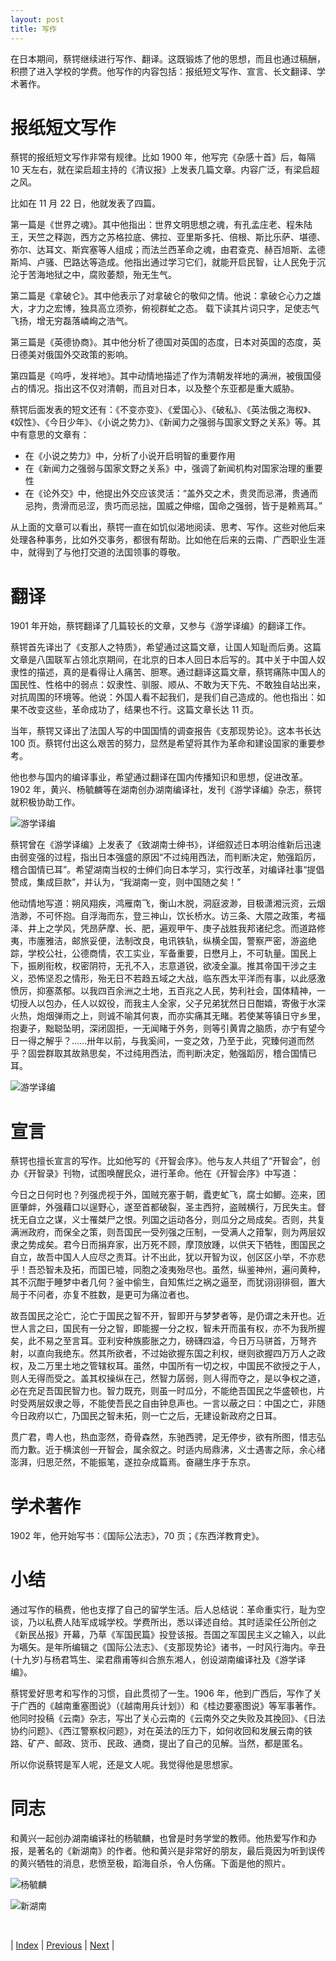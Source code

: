 ```yaml
---
layout: post
title: 写作
---
```


在日本期间，蔡锷继续进行写作、翻译。这既锻炼了他的思想，而且也通过稿酬，积攒了进入学校的学费。他写作的内容包括：报纸短文写作、宣言、长文翻译、学术著作。

# 报纸短文写作

蔡锷的报纸短文写作非常有规律。比如 1900 年，他写完《杂感十首》后，每隔 10 天左右，就在梁启超主持的《清议报》上发表几篇文章。内容广泛，有梁启超之风。

比如在 11 月 22 日，他就发表了四篇。

第一篇是《世界之魂》。其中他指出：世界文明思想之魂，有孔孟庄老、程朱陆王，天竺之释迦，西方之苏格拉底、佛拉、亚里斯多托、倍根、斯比乐萨、堪德、弥尔、达耳文、斯宾塞等人组成；而法兰西革命之魂，由君查克、赫百旭斯、孟德斯鸠、卢骚、巴路达等造成。他指出通过学习它们，就能开启民智，让人民免于沉沦于苦海地狱之中，腐败萎颓，殆无生气。

第二篇是《拿破仑》。其中他表示了对拿破仑的敬仰之情。他说：拿破仑心力之雄大，才力之宏博，独具高立须弥，俯视群虻之态。 载下读其片词只字，足使志气飞扬，增无穷磊落嶙峋之浩气。

第三篇是《英德协商》。其中他分析了德国对英国的态度，日本对英国的态度，英日德美对俄国外交政策的影响。

第四篇是《呜呼，发祥地》。其中动情地描述了作为清朝发祥地的满洲，被俄国侵占的情况。指出这不仅对清朝，而且对日本，以及整个东亚都是重大威胁。

蔡锷后面发表的短文还有：《不变亦变》、《爱国心》、《破私》、《英法俄之海权》、《奴性》、《今日少年》、《小说之势力》、《新闻力之强弱与国家文野之关系》等。其中有意思的文章有：

- 在《小说之势力》中，分析了小说开启明智的重要作用
- 在《新闻力之强弱与国家文野之关系》中，强调了新闻机构对国家治理的重要性
- 在《论外交》中，他提出外交应该灵活：“盖外交之术，贵灵而忌滞，贵通而忌拘，贵滑而忌涩，贵巧而忌拙，国威之伸缩，国命之强弱，皆于是赖焉耳。”

从上面的文章可以看出，蔡锷一直在如饥似渴地阅读、思考、写作。这些对他后来处理各种事务，比如外交事务，都很有帮助。比如他在后来的云南、广西职业生涯中，就得到了与他打交道的法国领事的尊敬。

# 翻译

1901 年开始，蔡锷翻译了几篇较长的文章，又参与《游学译编》的翻译工作。

蔡锷首先译出了《支那人之特质》，希望通过这篇文章，让国人知耻而后勇。这篇文章是八国联军占领北京期间，在北京的日本人回日本后写的。其中关于中国人奴隶性的描述，真的是看得让人痛苦、胆寒。通过翻译这篇文章，蔡锷痛陈中国人的国民性、性格中的弱点：奴隶性、驯服、顺从、不敢为天下先、不敢独自站出来，对抗周围的环境等。他说：外国人看不起我们，是我们自己造成的。他也指出：如果不改变这些，革命成功了，结果也不行。这篇文章长达 11 页。

当年，蔡锷又译出了法国人写的中国国情的调查报告《支那现势论》。这本书长达 100 页。蔡锷付出这么艰苦的努力，显然是希望将其作为革命和建设国家的重要参考。

他也参与国内的编译事业，希望通过翻译在国内传播知识和思想，促进改革。1902 年，黄兴、杨毓麟等在湖南创办湖南编译社，发刊《游学译编》杂志，蔡锷就积极协助工作。

![游学译编](fig/3-7-0.jpeg "游学译编")

蔡锷曾在《游学译编》上发表了《致湖南士绅书》，详细叙述日本明治维新后迅速由弱变强的过程，指出日本强盛的原因“不过纯用西法，而判断决定，勉强蹈厉，稽合国情已耳”。希望湖南当权的士绅们向日本学习，实行改革，对编译社事“提倡赞成，集成巨款”，并认为，“我湖南一变，则中国随之矣！”

他动情地写道：朔风翔疾，鸿雁南飞，衡山木脱，洞庭波渺，目极潇湘沅资，云烟浩渺，不可怀抱。自浮海而东，登三神山，饮长桥水。访三条、大隈之政策，考福泽、井上之学风，凭昂萨摩、长、肥，遍观甲午、庚子战胜我邦诸纪念。而道路修夷，市廛雅洁，邮旅妥便，法制改良，电讯铁轨，纵横全国，警察严密，游盗绝踪，学校公社，公德商情，农工实业，军备重要，日懋月上，不可轨量。国民上下，振刷衔枚，权密阴符，无孔不入，志意道锐，欲凌全瀛。推其帝国干涉之主义，恐怖坚忍之情形，殆无日不若趋五域之大战，临东西太平洋而有事，以此感激愤厉，抑塞蒸郁。以我四百余洲之土地，五百兆之人民，势利社会，国体精神，一切授人以包办，任人以奴役，而我主人全家，父子兄弟犹然日日酣嬉，寄傲于水深火热，炮烟弹雨之上，则诚不喻其何衷，而亦实痛其无睹。若使某等镇日守乡里，抱妻子，黜聪坠明，深闭固拒，一无闻睹于外务，则等引黄胄之脑质，亦宁有望今日一得之解乎？……卅年以前，与我奚间，一变之效，乃至于此，究臻何道而然乎？固尝群取其故熟思矣，不过纯用西法，而判断决定，勉强蹈厉，稽合国情已耳。

![游学译编](fig/3-7-1.jpeg "游学译编")

# 宣言

蔡锷也擅长宣言的写作。比如他写的《开智会序》。他与友人共组了“开智会”，创办《开智录》刊物，试图唤醒民众，进行革命。他在《开智会序》中写道：

今日之日何时也？列强虎视于外，国贼充塞于朝，蠹吏虻飞，腐士如鲫。迩来，团匪肇衅，外强藉口以逞野心，遂至首都破裂，圣主西狩，盗贼横行，万民失主。督抚无自立之谋，义士罹桀尸之恨。列国之运动各分，则瓜分之局成矣。否则，共复满洲政府，而保全之策，则吾国民一受列强之压制，一受满人之箝掣，则为两层奴隶之势成矣。君今日而捐弃家，出万死不顾，摩顶放踵，以供天下牺牲，图国民之自立，故吾中国人人应尽之责耳。计不出此，犹以开智为议，创区区小举，不亦悲乎！吾恐智未及拓，而国已墟，同胞之凌夷殆尽也。虽然，纵鉴神州，遍问黄种，其不沉酣于睡梦中者几何？釜中偷生，自知焦烂之祸之逼至，而犹诩诩徘徊，置大局于不问者，亦复不胜数，是更可为痛泣者也。

故吾国民之沦亡，沦亡于国民之智不开，智即开与梦梦者等，是仍谓之未开也。近世人言之曰，国民有一分之智，即能握一分之权，智未开而虽有权，亦不为我所握矣，此不易之至言耳。亚利安种族膨胀之力，磅礴四溢，今日万马骈首，万弩齐射，以直向我绝东。然其所欲者，不过始欲握东国之利权，继则欲握四万万人之政权，及二万里土地之管辖权耳。虽然，中国所有一切之权，中国民不欲授之于人，则人无得而受之。盖其权操纵在己，然智力孱弱，则人得而夺之，是以争权之道，必在充足吾国民智力也。智力既充，则虽一时瓜分，不能绝吾国民之华盛顿也，片时受两层奴隶之辱，不能使吾民之自由钟息声也。一言以蔽之曰：中国之亡，非随今日政府以亡，乃国民之智未拓，则一亡之后，无建设新政府之日耳。

贯广君，粤人也，热血澎然，奇骨森然，东驰西骋，足无停步，欲有所图，惜志弘而力歉。近于横滨创一开智会，属余叙之。时适内局鼎沸，义士遇害之际，余心绪澎湃，归思茫然，不能振笔，遂拉杂成篇焉。奋翮生序于东京。

# 学术著作

1902 年，他开始写书：《国际公法志》，70 页；《东西洋教育史》。

# 小结

通过写作的稿费，他也支撑了自己的留学生活。后人总结说：革命重实行，耻为空谈，乃以私费人陆军成城学校。学费所出，悉以译述自给。其时适梁任公所创之《新民丛报》开幕，乃草《军国民篇》投登该报。吾国之军国民主义之输入，以此为嚆矢。是年所编辑之《国际公法志》、《支那现势论》诸书，一时风行海内。辛丑(十九岁)与杨君笃生、梁君鼎甫等纠合旅东湘人，创设湖南编译社及《游学译编》。

蔡锷爱好思考和写作的习惯，自此贯彻了一生。1906 年，他到广西后，写作了关于广西的《越南重塞图说》（《越南用兵计划》）和《桂边要塞图说》等军事著作。他同时投稿《云南》杂志，写出了关心云南的《云南外交之失败及其挽回》、《日法协约问题》、《西江警察权问题》，对在英法的压力下，如何收回和发展云南的铁路、矿产、邮政、货币、民政、通商，提出了自己的见解。当然，都是匿名。

所以你说蔡锷是军人呢，还是文人呢。我觉得他是思想家。

# 同志

和黄兴一起创办湖南编译社的杨毓麟，也曾是时务学堂的教师。他热爱写作和办报，是著名的《新湖南》的作者。他和黄兴是非常好的朋友，最后竟因为听到误传的黄兴牺牲的消息，悲愤至极，蹈海自杀，令人伤痛。下面是他的照片。

![杨毓麟](fig/3-7-3.jpeg "杨毓麟")

![新湖南](fig/3-7-2.jpeg "新湖南")

<br/>

| [Index](./) | [Previous](3-5-military) | [Next](3-8-gemjun) |
